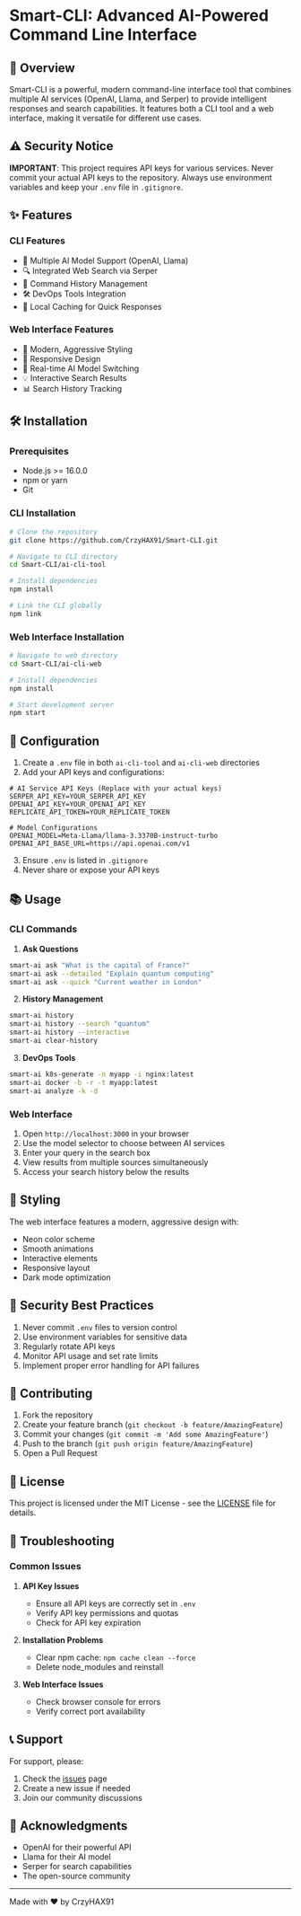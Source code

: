 # Smart-CLI: Advanced AI-Powered Command Line Interface

## 🚀 Overview

Smart-CLI is a powerful, modern command-line interface tool that combines multiple AI services (OpenAI, Llama, and Serper) to provide intelligent responses and search capabilities. It features both a CLI tool and a web interface, making it versatile for different use cases.

## ⚠️ Security Notice

**IMPORTANT**: This project requires API keys for various services. Never commit your actual API keys to the repository. Always use environment variables and keep your `.env` file in `.gitignore`.

## ✨ Features

### CLI Features
- 🤖 Multiple AI Model Support (OpenAI, Llama)
- 🔍 Integrated Web Search via Serper
- 📝 Command History Management
- 🛠️ DevOps Tools Integration
- 💾 Local Caching for Quick Responses

### Web Interface Features
- 🎨 Modern, Aggressive Styling
- 📱 Responsive Design
- 🔄 Real-time AI Model Switching
- 💡 Interactive Search Results
- 📊 Search History Tracking

## 🛠️ Installation

### Prerequisites
- Node.js >= 16.0.0
- npm or yarn
- Git

### CLI Installation
```bash
# Clone the repository
git clone https://github.com/CrzyHAX91/Smart-CLI.git

# Navigate to CLI directory
cd Smart-CLI/ai-cli-tool

# Install dependencies
npm install

# Link the CLI globally
npm link
```

### Web Interface Installation
```bash
# Navigate to web directory
cd Smart-CLI/ai-cli-web

# Install dependencies
npm install

# Start development server
npm start
```

## 🔧 Configuration

1. Create a `.env` file in both `ai-cli-tool` and `ai-cli-web` directories
2. Add your API keys and configurations:

```env
# AI Service API Keys (Replace with your actual keys)
SERPER_API_KEY=YOUR_SERPER_API_KEY
OPENAI_API_KEY=YOUR_OPENAI_API_KEY
REPLICATE_API_TOKEN=YOUR_REPLICATE_TOKEN

# Model Configurations
OPENAI_MODEL=Meta-Llama/llama-3.3370B-instruct-turbo
OPENAI_API_BASE_URL=https://api.openai.com/v1
```

3. Ensure `.env` is listed in `.gitignore`
4. Never share or expose your API keys

## 📚 Usage

### CLI Commands

1. **Ask Questions**
```bash
smart-ai ask "What is the capital of France?"
smart-ai ask --detailed "Explain quantum computing"
smart-ai ask --quick "Current weather in London"
```

2. **History Management**
```bash
smart-ai history
smart-ai history --search "quantum"
smart-ai history --interactive
smart-ai clear-history
```

3. **DevOps Tools**
```bash
smart-ai k8s-generate -n myapp -i nginx:latest
smart-ai docker -b -r -t myapp:latest
smart-ai analyze -k -d
```

### Web Interface

1. Open `http://localhost:3000` in your browser
2. Use the model selector to choose between AI services
3. Enter your query in the search box
4. View results from multiple sources simultaneously
5. Access your search history below the results

## 🎨 Styling

The web interface features a modern, aggressive design with:
- Neon color scheme
- Smooth animations
- Interactive elements
- Responsive layout
- Dark mode optimization

## 🔐 Security Best Practices

1. Never commit `.env` files to version control
2. Use environment variables for sensitive data
3. Regularly rotate API keys
4. Monitor API usage and set rate limits
5. Implement proper error handling for API failures

## 🤝 Contributing

1. Fork the repository
2. Create your feature branch (`git checkout -b feature/AmazingFeature`)
3. Commit your changes (`git commit -m 'Add some AmazingFeature'`)
4. Push to the branch (`git push origin feature/AmazingFeature`)
5. Open a Pull Request

## 📄 License

This project is licensed under the MIT License - see the [LICENSE](LICENSE) file for details.

## 🔧 Troubleshooting

### Common Issues

1. **API Key Issues**
   - Ensure all API keys are correctly set in `.env`
   - Verify API key permissions and quotas
   - Check for API key expiration

2. **Installation Problems**
   - Clear npm cache: `npm cache clean --force`
   - Delete node_modules and reinstall

3. **Web Interface Issues**
   - Check browser console for errors
   - Verify correct port availability

## 📞 Support

For support, please:
1. Check the [issues](https://github.com/CrzyHAX91/Smart-CLI/issues) page
2. Create a new issue if needed
3. Join our community discussions

## 🙏 Acknowledgments

- OpenAI for their powerful API
- Llama for their AI model
- Serper for search capabilities
- The open-source community

---

Made with ❤️ by CrzyHAX91
